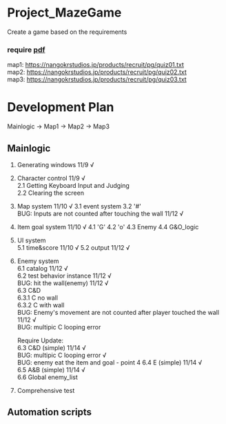 # Project_MazeGame
 Create a game based on the requirements

### require [pdf](./files/エンジニア採用課題_require.pdf)  
map1: https://nangokrstudios.jp/products/recruit/pg/quiz01.txt  
map2: https://nangokrstudios.jp/products/recruit/pg/quiz02.txt  
map3: https://nangokrstudios.jp/products/recruit/pg/quiz03.txt  

# Development Plan
Mainlogic -> Map1 -> Map2 -> Map3

## Mainlogic
1. Generating windows   11/9 √
2. Character control    11/9 √  
    2.1 Getting Keyboard Input and Judging  
    2.2 Clearing the screen  
3. Map system           11/10 √
    3.1 event system
    3.2 '#'             
        BUG: Inputs are not counted after touching the wall         11/12 √
4. Item goal system     11/10 √
    4.1 'G'
    4.2 'o'
    4.3 Enemy
    4.4 G&O_logic
5. UI system            
    5.1 time&score        11/10 √
    5.2 output            11/12 √
6. Enemy system  
    6.1 catalog           11/12 √  
    6.2 test behavior instance          11/12 √  
        BUG: hit the wall(enemy)        11/12 √  
    6.3 C&D  
        6.3.1 C no wall  
        6.3.2 C with wall  
            BUG: Enemy's movement are not counted after player touched the wall     11/12 √  
            BUG: multipic C looping error  

    Require Update:  
    6.3 C&D (simple)                                                  11/14 √  
            BUG: multipic C looping error                             √  
            BUG: enemy eat the item and goal - point 4
    6.4 E (simple)                                                    11/14 √  
    6.5 A&B (simple)                                                  11/14 √  
    6.6 Global enemy_list
7. Comprehensive test

## Automation scripts
